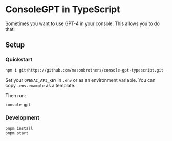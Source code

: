 # ConsoleGPT in TypeScript

Sometimes you want to use GPT-4 in your console. This allows you to do that!

## Setup

### Quickstart

```bash
npm i git+https://github.com/masonbrothers/console-gpt-typescript.git -g
```

Set your `OPENAI_API_KEY` in `.env` or as an environment variable. You can copy `.env.example` as a template.

Then run:
```bash
console-gpt
```

### Development
```bash
pnpm install
pnpm start
```
